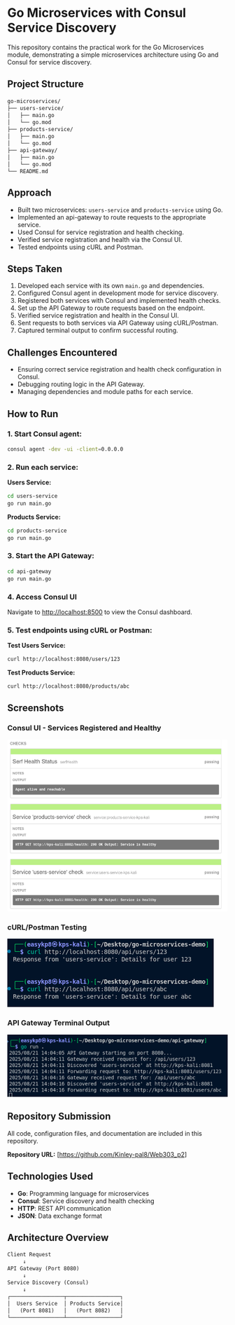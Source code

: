 # Go Microservices with Consul Service Discovery

This repository contains the practical work for the Go Microservices module, demonstrating a simple microservices architecture using Go and Consul for service discovery.

## Project Structure

```
go-microservices/
├── users-service/
│   ├── main.go
│   └── go.mod
├── products-service/
│   ├── main.go
│   └── go.mod
├── api-gateway/
│   ├── main.go
│   └── go.mod
└── README.md
```

## Approach

- Built two microservices: `users-service` and `products-service` using Go.
- Implemented an api-gateway to route requests to the appropriate service.
- Used Consul for service registration and health checking.
- Verified service registration and health via the Consul UI.
- Tested endpoints using cURL and Postman.

## Steps Taken

1. Developed each service with its own `main.go` and dependencies.
2. Configured Consul agent in development mode for service discovery.
3. Registered both services with Consul and implemented health checks.
4. Set up the API Gateway to route requests based on the endpoint.
5. Verified service registration and health in the Consul UI.
6. Sent requests to both services via API Gateway using cURL/Postman.
7. Captured terminal output to confirm successful routing.

## Challenges Encountered

- Ensuring correct service registration and health check configuration in Consul.
- Debugging routing logic in the API Gateway.
- Managing dependencies and module paths for each service.

## How to Run

### 1. Start Consul agent:
```bash
consul agent -dev -ui -client=0.0.0.0
```

### 2. Run each service:

**Users Service:**
```bash
cd users-service
go run main.go
```

**Products Service:**
```bash
cd products-service
go run main.go
```

### 3. Start the API Gateway:
```bash
cd api-gateway
go run main.go
```

### 4. Access Consul UI
Navigate to [http://localhost:8500](http://localhost:8500) to view the Consul dashboard.

### 5. Test endpoints using cURL or Postman:

**Test Users Service:**
```bash
curl http://localhost:8080/users/123
```

**Test Products Service:**
```bash
curl http://localhost:8080/products/abc
```

## Screenshots

### Consul UI - Services Registered and Healthy
![Consul UI showing registered services](./screenshots/consul-ui.png)

### cURL/Postman Testing
![Testing endpoints with cURL](./screenshots/curl-test.png)

### API Gateway Terminal Output
![API Gateway routing requests](./screenshots/terminal-output.png)


## Repository Submission

All code, configuration files, and documentation are included in this repository.

**Repository URL:** [https://github.com/Kinley-pal8/Web303_p2]

## Technologies Used

- **Go**: Programming language for microservices
- **Consul**: Service discovery and health checking
- **HTTP**: REST API communication
- **JSON**: Data exchange format

## Architecture Overview

```
Client Request
     ↓
API Gateway (Port 8080)
     ↓
Service Discovery (Consul)
     ↓
┌─────────────────┬─────────────────┐
│  Users Service  │ Products Service│
│   (Port 8081)   │   (Port 8082)   │
└─────────────────┴─────────────────┘
```


